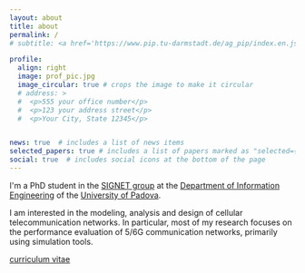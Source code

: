 ```yaml
---
layout: about
title: about
permalink: /
# subtitle: <a href='https://www.pip.tu-darmstadt.de/ag_pip/index.en.jsp'>Psychology of Information Processing, TU Darmstadt</a>. Address. Contacts. Moto. Etc.

profile:
  align: right
  image: prof_pic.jpg
  image_circular: true # crops the image to make it circular
  # address: >
  #  <p>555 your office number</p>
  #  <p>123 your address street</p>
  #  <p>Your City, State 12345</p>


news: true  # includes a list of news items
selected_papers: true # includes a list of papers marked as "selected={true}"
social: true  # includes social icons at the bottom of the page
---
```


I'm a PhD student in the [SIGNET group](https://signet.dei.unipd.it/) at the [Department of Information Engineering](https://www.dei.unipd.it/home-page) of the [University of Padova](https://www.unipd.it/).

I am interested in the modeling, analysis and design of cellular telecommunication networks. In particular, most of my research focuses on the performance evaluation of 5/6G communication networks, primarily using simulation tools. 

[curriculum vitae](https://dominikstrb.github.io/assets/pdf/cv.pdf)
